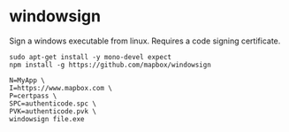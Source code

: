 windowsign
==========
Sign a windows executable from linux. Requires a code signing certificate.

    sudo apt-get install -y mono-devel expect
    npm install -g https://github.com/mapbox/windowsign

    N=MyApp \
    I=https://www.mapbox.com \
    P=certpass \
    SPC=authenticode.spc \
    PVK=authenticode.pvk \
    windowsign file.exe
